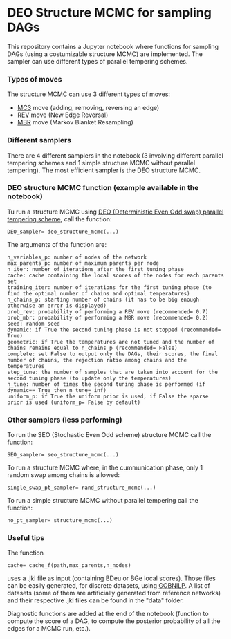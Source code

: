 # DEO Structure MCMC for sampling DAGs
 This repository contains a Jupyter notebook where functions for sampling DAGs (using a costumizable structure MCMC) are implemented. The sampler can use different types of parallel tempering schemes.

 ### Types of moves
The structure MCMC can use 3 different types of moves:
* [MC3](https://link.springer.com/article/10.1023/A:1020202028934) move (adding, removing, reversing an edge)
* [REV](https://link.springer.com/article/10.1007/s10994-008-5057-7) move (New Edge Reversal)
* [MBR](https://www.researchgate.net/publication/309072789_Improving_structure_MCMC_for_Bayesian_networks_through_Markov_Blanket_resampling) move (Markov Blanket Resampling)

### Different samplers
There are 4 different samplers in the notebook (3 involving different parallel tempering schemes and 1 simple structure MCMC without parallel tempering). The most efficient sampler is the DEO structure MCMC.  

### DEO structure MCMC function (example available in the notebook)
Tu run a structure MCMC using [DEO (Deterministic Even Odd swap) parallel tempering scheme](https://arxiv.org/abs/1905.02939), call the function:
```
DEO_sampler= deo_structure_mcmc(...) 
```
The arguments of the function are:

```
n_variables_p: number of nodes of the network
max_parents_p: number of maximum parents per node
n_iter: number of iterations after the first tuning phase
cache: cache containing the local scores of the nodes for each parents set
training_iter: number of iterations for the first tuning phase (to find the optimal number of chains and optimal temperatures)
n_chains_p: starting number of chains (it has to be big enough otherwise an error is displayed)
prob_rev: probability of performing a REV move (recommended= 0.7)
prob_mbr: probability of performing a MBR move (recommended= 0.2)
seed: random seed
dynamic: if True the second tuning phase is not stopped (recommended= True)
geometric: if True the temperatures are not tuned and the number of chains remains equal to n_chains_p (recommended= False)
complete: set False to output only the DAGs, their scores, the final number of chains, the rejection ratio among chains and the temperatures
step_tune: the number of samples that are taken into account for the second tuning phase (to update only the temperatures)
n_tune: number of times the second tuning phase is performed (if dynamic== True then n_tune= inf)
uniform_p: if True the uniform prior is used, if False the sparse prior is used (uniform_p= False by default)
```

### Other samplers (less performing)
To run the SEO (Stochastic Even Odd scheme) structure MCMC call the function:
```
SEO_sampler= seo_structure_mcmc(...) 
```

To run a structure MCMC where, in the cummunication phase, only 1 random swap among chains is allowed:
```
single_swap_pt_sampler= rand_structure_mcmc(...) 
```

To run a simple structure MCMC without parallel tempering call the function:
```
no_pt_sampler= structure_mcmc(...) 
```

### Useful tips
The function
```
cache= cache_f(path,max_parents,n_nodes) 
```
uses a .jkl file as input (containing BDeu or BGe local scores). Those files can be easily generated, for discrete datasets, using [GOBNILP](https://jcussens.github.io/#Software). A list of datasets (some of them are artificially generated from reference networks) and their respective .jkl files can be found in the "data" folder.

Diagnostic functions are added at the end of the notebook (function to compute the score of a DAG, to compute the posterior probability of all the edges for a MCMC run, etc.). 
